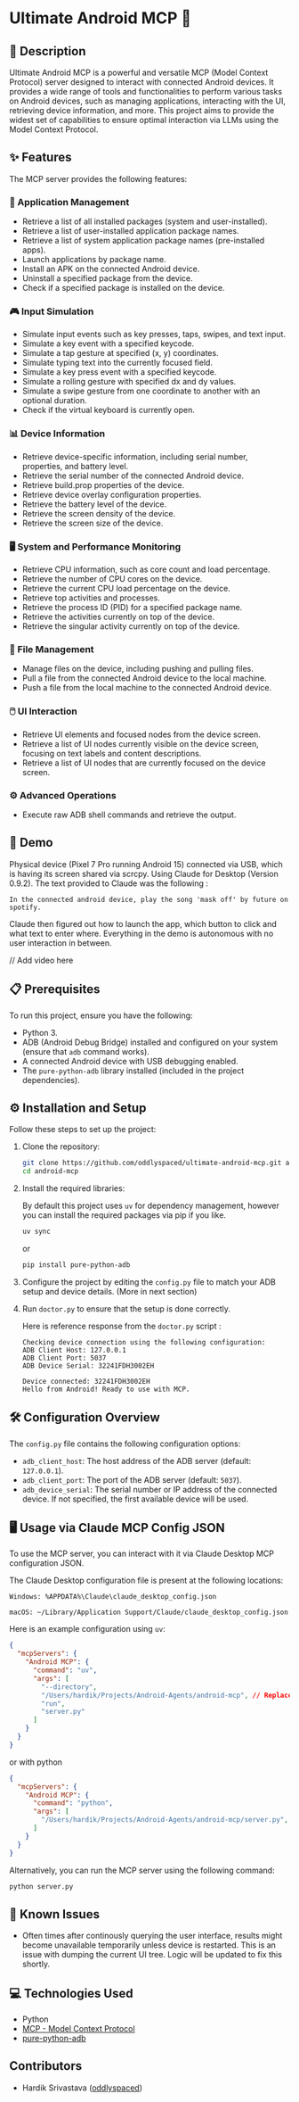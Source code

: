 # Ultimate Android MCP 🤖

## 📝 Description
Ultimate Android MCP is a powerful and versatile MCP (Model Context Protocol) server designed to interact with connected Android devices. It provides a wide range of tools and functionalities to perform various tasks on Android devices, such as managing applications, interacting with the UI, retrieving device information, and more. This project aims to provide the widest set of capabilities to ensure optimal interaction via LLMs using the Model Context Protocol.

## ✨ Features
The MCP server provides the following features:

### 📱 Application Management
- Retrieve a list of all installed packages (system and user-installed).
- Retrieve a list of user-installed application package names.
- Retrieve a list of system application package names (pre-installed apps).
- Launch applications by package name.
- Install an APK on the connected Android device.
- Uninstall a specified package from the device.
- Check if a specified package is installed on the device.

### 🎮 Input Simulation
- Simulate input events such as key presses, taps, swipes, and text input.
- Simulate a key event with a specified keycode.
- Simulate a tap gesture at specified (x, y) coordinates.
- Simulate typing text into the currently focused field.
- Simulate a key press event with a specified keycode.
- Simulate a rolling gesture with specified dx and dy values.
- Simulate a swipe gesture from one coordinate to another with an optional duration.
- Check if the virtual keyboard is currently open.

### 📊 Device Information
- Retrieve device-specific information, including serial number, properties, and battery level.
- Retrieve the serial number of the connected Android device.
- Retrieve build.prop properties of the device.
- Retrieve device overlay configuration properties.
- Retrieve the battery level of the device.
- Retrieve the screen density of the device.
- Retrieve the screen size of the device.

### 🖥️ System and Performance Monitoring
- Retrieve CPU information, such as core count and load percentage.
- Retrieve the number of CPU cores on the device.
- Retrieve the current CPU load percentage on the device.
- Retrieve top activities and processes.
- Retrieve the process ID (PID) for a specified package name.
- Retrieve the activities currently on top of the device.
- Retrieve the singular activity currently on top of the device.

### 📂 File Management
- Manage files on the device, including pushing and pulling files.
- Pull a file from the connected Android device to the local machine.
- Push a file from the local machine to the connected Android device.

### 🖱️ UI Interaction
- Retrieve UI elements and focused nodes from the device screen.
- Retrieve a list of UI nodes currently visible on the device screen, focusing on text labels and content descriptions.
- Retrieve a list of UI nodes that are currently focused on the device screen.

### ⚙️ Advanced Operations
- Execute raw ADB shell commands and retrieve the output.

## 🎥 Demo
Physical device (Pixel 7 Pro running Android 15) connected via USB, which is having its screen shared via scrcpy. Using Claude for Desktop (Version 0.9.2). The text provided to Claude was the following :

```In the connected android device, play the song 'mask off' by future on spotify.```

Claude then figured out how to launch the app, which button to click and what text to enter where. Everything in the demo is autonomous with no user interaction in between.

// Add video here

## 📋 Prerequisites
To run this project, ensure you have the following:

- Python 3.
- ADB (Android Debug Bridge) installed and configured on your system (ensure that ```adb``` command works).
- A connected Android device with USB debugging enabled.
- The `pure-python-adb` library installed (included in the project dependencies).

## ⚙️ Installation and Setup
Follow these steps to set up the project:

1. Clone the repository:
   ```bash
   git clone https://github.com/oddlyspaced/ultimate-android-mcp.git android-mcp
   cd android-mcp
   ```
2. Install the required libraries:
    
    By default this project uses ```uv``` for dependency management, however you can install the required packages via pip if you like.
    ```bash
    uv sync
    ```
    or
    ```bash
    pip install pure-python-adb
    ```

3. Configure the project by editing the `config.py` file to match your ADB setup and device details. (More in next section)
4. Run ```doctor.py``` to ensure that the setup is done correctly.

    Here is reference response from the ```doctor.py``` script :
    ```
    Checking device connection using the following configuration:
    ADB Client Host: 127.0.0.1
    ADB Client Port: 5037
    ADB Device Serial: 32241FDH3002EH

    Device connected: 32241FDH3002EH
    Hello from Android! Ready to use with MCP.
    ``` 

## 🛠️ Configuration Overview
The `config.py` file contains the following configuration options:

- `adb_client_host`: The host address of the ADB server (default: `127.0.0.1`).
- `adb_client_port`: The port of the ADB server (default: `5037`).
- `adb_device_serial`: The serial number or IP address of the connected device. If not specified, the first available device will be used.

## 🖥️ Usage via Claude MCP Config JSON
To use the MCP server, you can interact with it via Claude Desktop MCP configuration JSON. 

The Claude Desktop configuration file is present at the following locations:

    Windows: %APPDATA%\Claude\claude_desktop_config.json
    
    macOS: ~/Library/Application Support/Claude/claude_desktop_config.json

Here is an example configuration using ```uv```:


```json
{
  "mcpServers": {
    "Android MCP": {
      "command": "uv",
      "args": [
        "--directory",
        "/Users/hardik/Projects/Android-Agents/android-mcp", // Replace this with your folder path
        "run",
        "server.py"
      ]
    }
  }
}
```
or with python
```json
{
  "mcpServers": {
    "Android MCP": {
      "command": "python",
      "args": [
        "/Users/hardik/Projects/Android-Agents/android-mcp/server.py", // Replace this with your folder path
      ]
    }
  }
}
```

Alternatively, you can run the MCP server using the following command:
```bash
python server.py
```


## 🐞 Known Issues
- Often times after continously querying the user interface, results might become unavailable temporarily unless device is restarted. This is an issue with dumping the current UI tree. Logic will be updated to fix this shortly.


## 💻 Technologies Used
- Python
- [MCP - Model Context Protocol](https://modelcontextprotocol.io/introduction)
- [pure-python-adb](https://pypi.org/project/pure-python-adb/)

## Contributors
- Hardik Srivastava ([oddlyspaced](https://github.com/oddlypsaced))